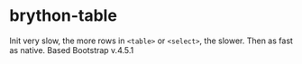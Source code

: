 # brython-table

Init very slow, the more rows in `<table>` or `<select>`, the slower. Then as fast as native.
Based Bootstrap v.4.5.1
